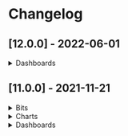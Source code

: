 # Changelog

## [12.0.0] - 2022-06-01

<details>
    <summary>Dashboards</summary>

### Bugfix
 - Fixed bug, when "Explore this data" in the widget's header icon does not open a defined URL in some cases.
 - Usage of lodash template, which is considered unsafe by 'Content Security Policy' and the evaluation of template is blocked by browser, was replaced with safer (explicit) property evaluation.
    
</details> 
    
## [11.0.0] - 2021-11-21

<details>
    <summary>Bits</summary>

### Added
- Combobox-v2 Component.
- Select-v2 Component.
- Tree Component.
- TableVirtualScrollStickyHeader Component.
- Ability to internationalize sorter items for Sorter Component.
- Ability to list menu items horizontally.
- Ability to conditionally hide selection column.
- Chips Overflow.
- Possibility to set focus programmatically on Textbox Component.


### Changed
- Made Selector using nui-overlay instead of adapter.
- Synced Arrow Component to work with nui-overlay.

### Breaking
 - **REMOVED**: NuiModule module. From now on you should import each component separately
 - **REMOVED**: NuiEvent interface. Use native TypeScript Event instead.
 - **REMOVED**: *getEventStream()* method of **EventBusService**. It was deprecated a while ago, the EventBus base class's *getStream()* method must be used instead.
 - **REMOVED**: *@Input()* **required** of **TextboxNumberComponent**
 - **REMOVED**: *@Output()* **rowsSelected** of **TableComponent**. Use selectionChange instead.
 - **REMOVED**: deprecated lowercase entries of the IconStatus enum. Use Pascal case entries instead
 - **REMOVED**: *@Input()* **required** of **TextboxNumberComponent** (the input wasn't used by the component)
 - **REMOVED**: *@Input()* **suffix** of **TextboxNumberComponent**  (the input wasn't used by the component)
 - **RENAMED**: NuiDateTimerPickerModule to NuiDateTimePickerModule

### Deprecated
 - Components, Services, etc.
    - SelectComponent
    - BaseSelectComponent
    - ComboboxComponent
    - TableVirtualScrollDirective (use TableVirtualScrollLinearDirective instead)
    - TableVirtualScrollStrategy  (use TableVirtualScrollLinearStrategy instead)
    - LocalFilteringDataSource
    - PopupDeprecatedComponent
    - PopupContainerComponent
 - Inputs, Methods, etc.
    - *@Input()* **itemsSource** of **SorterComponent**. Set to be removed in v12.
 - Styles
    - All styles marked **// deprecated** and/or **// unofficial** are now deprecated and will be removed in v12
    - Files affected:
        - [nui-framework-colors-dark.less](../packages/bits/src/styles/nui-framework-colors-dark.less)
        - [nui-framework-colors.less](../packages/bits/src/styles/nui-framework-colors.less)
        - [nui-framework-palette.less](../packages/bits/src/styles/nui-framework-palette.less)
</details>
<details>
    <summary>Charts</summary>

### Added

- Simple stacked area chart.
- Chips Overflow.
- Default overflow strategy for horizontal axis tick labels.


### Changed

- Visual style update of Chips.

### Breaking
 - **REMOVED**: *deemphasizeSeries()* method of **ChartAssist**. Use *resetVisibleSeries()* method instead.
 - **REMOVED**: **charts** property from **SparkChartAssist**. Use **sparks** instead as collection of ISpark objects.
 - **REMOVED**: ISparkChartAssistChart interface. Use ISpark instead.
 - **REMOVED**: *adjustClipPath()* method of **RadialGrid**. Use *adjustRenderingArea()* method instead.
 - **REMOVED**: **minOrdinalSize** property from **IBarRendererConfig**, because of no effect on the renderer.
 - **REMOVED**: **STROKE_STYLE_DASHED** and **STROKE_STYLE_DOTTED** properties. Use *getStrokeStyleDashed()* and *getStrokeStyleDotted()* accordingly.
</details>
<details>
    <summary>Dashboards</summary>

### Added
- Ability to customize chart palette in widgets.
- Custom widget which supports html code.
- Click handler to KPI widget.
- Support for allowing data source to communicate that interaction is supported. 
- Zooming with transform:scale for kpi widget.
- Search functionality for Drilldown Component.
- Responsivity and layout improvements for Drilldown widget.
- Ability to hide widget header.
- Widgets stack left-right, top-bottom in Mobile view.
- Sorting by certain columns only Table widget.

### Changed
- Improved group statuses mapping for Drilldown
- Integrated search-filtering into table widget
- Synced colors in visualization data to legend Proportional widget
- Removed vertical scrollbar on the Proportional widget
- Improved layout responsivity KPI widget
- Changed proportions of chart and legend in small widget size for Proportional widget

### Deprecated
- Interfaces
  - **IKpiWidgetIndicatorData**. Use **IKpiData** instead.
- Inputs, Methods, etc.
    - *updateConfiguration* of **IConfigurable**. Will be renamed to *updateProperties*.
    - *radioButtonGroupValue* of **ThresholdsConfigurationComponent**. No necessity in this after refactoring.
    - *formattersStateChanged$* of **FormatterRegistryService**. Use *stateChanged$*
    - *formattersStateChanged$* of **FormatterRegistryService**. Use *addItems*
    - *getFormatters* of **FormatterRegistryService**. Use *getItems*
</details>
